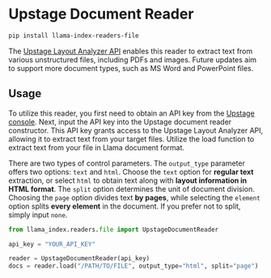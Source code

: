 # Upstage Document Reader

```bash
pip install llama-index-readers-file
```

The [Upstage Layout Analyzer API](https://developers.upstage.ai/docs/capabilities/layout-analyzer) enables this reader to extract text from various unstructured files, including PDFs and images. Future updates aim to support more document types, such as MS Word and PowerPoint files.

## Usage

To utilize this reader, you first need to obtain an API key from the [Upstage console](https://console.upstage.ai/). Next, input the API key into the Upstage document reader constructor. This API key grants access to the Upstage Layout Analyzer API, allowing it to extract text from your target files. Utilize the load function to extract text from your file in Llama document format.

There are two types of control parameters. The `output_type` parameter offers two options: `text` and `html`. Choose the `text` option for **regular text** extraction, or select `html` to obtain text along with **layout information in HTML format**. The `split` option determines the unit of document division. Choosing the `page` option divides text **by pages**, while selecting the `element` option splits **every element** in the document. If you prefer not to split, simply input `none`.

```python
from llama_index.readers.file import UpstageDocumentReader

api_key = "YOUR_API_KEY"

reader = UpstageDocumentReader(api_key)
docs = reader.load("/PATH/TO/FILE", output_type="html", split="page")
```
